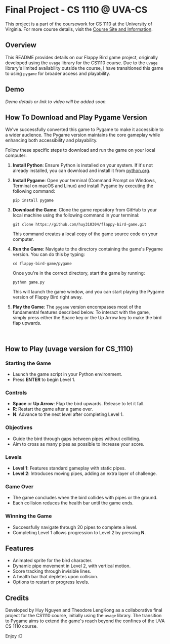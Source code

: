 # Final Project - CS 1110 @ UVA-CS

This project is a part of the coursework for CS 1110 at the University of Virginia. For more course details, visit the [Course Site and Information](https://www.coursicle.com/virginia/courses/CS/1110/).

## Overview

This README provides details on our Flappy Bird game project, originally developed using the `uvage` library for the CS1110 course. Due to the `uvage` library's limited availability outside the course, I have transitioned this game to using `pygame` for broader access and playability.

## Demo

*Demo details or link to video will be added soon.*

## How To Download and Play Pygame Version

We've successfully converted this game to Pygame to make it accessible to a wider audience. The Pygame version maintains the core gameplay while enhancing both accessibility and playability.

Follow these specific steps to download and run the game on your local computer:

1. **Install Python**: Ensure Python is installed on your system. If it's not already installed, you can download and install it from [python.org](https://www.python.org/).

2. **Install Pygame**: Open your terminal (Command Prompt on Windows, Terminal on macOS and Linux) and install Pygame by executing the following command:
    ```
    pip install pygame
    ```

3. **Download the Game**: Clone the game repository from GitHub to your local machine using the following command in your terminal:
    ```
    git clone https://github.com/huy310304/flappy-bird-game.git
    ```
   This command creates a local copy of the game source code on your computer.

4. **Run the Game**: Navigate to the directory containing the game's Pygame version. You can do this by typing:
    ```
    cd flappy-bird-game/pygame
    ```
   Once you're in the correct directory, start the game by running:
    ```
    python game.py
    ```
   This will launch the game window, and you can start playing the Pygame version of Flappy Bird right away.

5. **Play the Game**: The `pygame` version encompasses most of the fundamental features described below. To interact with the game, simply press either the Space key or the Up Arrow key to make the bird flap upwards.

<br>

## How to Play (uvage version for CS_1110) 

### Starting the Game

- Launch the game script in your Python environment.
- Press **ENTER** to begin Level 1.

### Controls

- **Space** or **Up Arrow**: Flap the bird upwards. Release to let it fall.
- **R**: Restart the game after a game over.
- **N**: Advance to the next level after completing Level 1.

### Objectives

- Guide the bird through gaps between pipes without colliding.
- Aim to cross as many pipes as possible to increase your score.

### Levels

- **Level 1**: Features standard gameplay with static pipes.
- **Level 2**: Introduces moving pipes, adding an extra layer of challenge.

### Game Over

- The game concludes when the bird collides with pipes or the ground.
- Each collision reduces the health bar until the game ends.

### Winning the Game

- Successfully navigate through 20 pipes to complete a level.
- Completing Level 1 allows progression to Level 2 by pressing **N**.

## Features

- Animated sprite for the bird character.
- Dynamic pipe movement in Level 2, with vertical motion.
- Score tracking through invisible lines.
- A health bar that depletes upon collision.
- Options to restart or progress levels.

## Credits

Developed by Huy Nguyen and Theodore LengKong as a collaborative final project for the CS1110 course, initially using the `uvage` library. The transition to Pygame aims to extend the game's reach beyond the confines of the UVA CS 1110 course.

Enjoy :D
